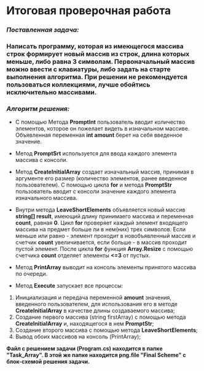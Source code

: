 # Итоговая проверочная работа

### ***Поставленная задача:*** 
### Написать программу, которая из имеющегося массива строк формирует новый массив из строк, длина которых меньше, либо равна 3 символам. Первоначальный массив можно ввести с клавиатуры, либо задать на старте выполнения алгоритма. При решении не рекомендуется пользоваться коллекциями, лучше обойтись исключительно массивами.

### ***Алгоритм решения:***

* С помощью Метода **PromptInt** пользователь вводит количество элементов, которое он пожелает видеть в  изначальном массиве. Объявленная переменная **int amount** берет на себя введенное значение.

* Метод **PromptSrt** используется для ввода каждого элемента массива с консоли.

* Метод **CreateInitialArray** создает изначальный массив, принимая в аргументе его размер (количество элементов, ранее введенное пользователем). C помощью цикла **for** и метода **PromptStr** пользователь вводит с консоли значение каждого элемента изначального массива.

* Внутри  метода **LeaveShortElements**  объявляется новый массив **string[] result**, имеющий длину принимаего массива и переменная **count**, равная **0**. Цикл **for** проверяет каждый элемент входящего массива на предмет больше ли в нем(них) трех символов. Если меньше или равно - элемент проходит в новобъявленный массив и счетчик **count** увеличивается, если больше - в массив проходит пустой элемент. После цикла **for** функция **Array.Resize** c помощью счетчика **count** отделяет элементы **<=3** от пустых.

* Метод **PrintArray** выводит на консоль элементы принятого массива по очереди.

* Метод **Execute** запускает все процессы:

1. Инициализация и передача переменной **amount** значения, введенного пользователем, для использования его в методе **CreateInitialArray** в качестве длины создаваемого массива;
2. Создание первого массива (string firstArray) с помощью метода **CreateInitialArray** и, находящегося в нем **PromptStr**;
3. Создание второго массива с помощью метода **LeaveShortElements**;
4. Вывод обоих массивов на консоль (PrintArray);

**Файл с решением задачи (Program.cs) находится в папке "Task_Array". В этой же папке находится png.file "Final Scheme" с блок-схемой решения задачи.**
